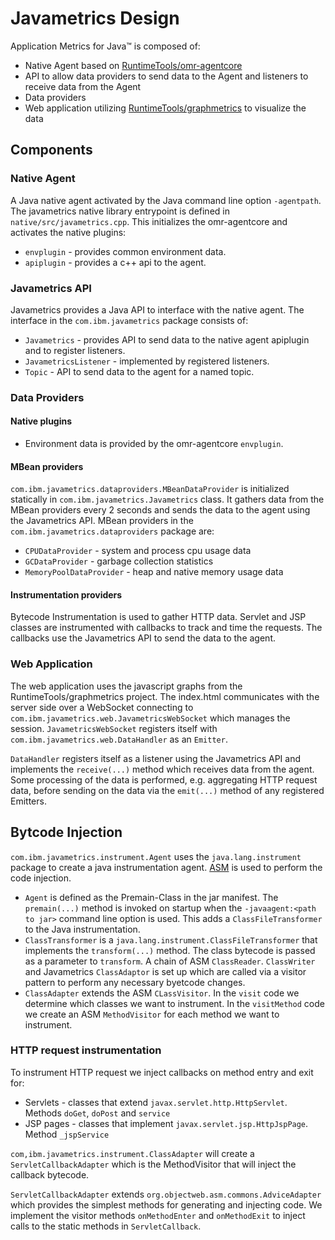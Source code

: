 # Javametrics Design

Application Metrics for Java&trade; is composed of:
* Native Agent based on [RuntimeTools/omr-agentcore](https://github.com/RuntimeTools/omr-agentcore)
* API to allow data providers to send data to the Agent and listeners to receive data from the Agent
* Data providers
* Web application utilizing [RuntimeTools/graphmetrics](https://github.com/RuntimeTools/graphmetrics) to visualize the data 

## Components 
### Native Agent
A Java native agent activated by the Java command line option `-agentpath`. The javametrics native library entrypoint is defined in `native/src/javametrics.cpp`. This initializes the omr-agentcore and activates the native plugins:
* `envplugin` - provides common environment data.
* `apiplugin` - provides a c++ api to the agent.

### Javametrics API
Javametrics provides a Java API to interface with the native agent. The interface in the `com.ibm.javametrics` package consists of: 
* `Javametrics` - provides API to send data to the native agent apiplugin and to register listeners.
* `JavametricsListener` - implemented by registered listeners.
* `Topic` - API to send data to the agent for a named topic.

### Data Providers

#### Native plugins
* Environment data is provided by the omr-agentcore `envplugin`.

#### MBean providers
`com.ibm.javametrics.dataproviders.MBeanDataProvider` is initialized statically in `com.ibm.javametrics.Javametrics` class. It gathers data from the MBean providers every 2 seconds and sends the data to the agent using the Javametrics API. MBean providers in the `com.ibm.javametrics.dataproviders` package are:
* `CPUDataProvider` - system and process cpu usage data
* `GCDataProvider` - garbage collection statistics
* `MemoryPoolDataProvider` - heap and native memory usage data

#### Instrumentation providers
Bytecode Instrumentation is used to gather HTTP data. Servlet and JSP classes are instrumented with callbacks to track and time the requests. The callbacks use the Javametrics API to send the data to the agent.

### Web Application
The web application uses the javascript graphs from the RuntimeTools/graphmetrics project. The index.html communicates with the server side over a WebSocket connecting to `com.ibm.javametrics.web.JavametricsWebSocket` which manages the session. `JavametricsWebSocket` registers itself with `com.ibm.javametrics.web.DataHandler` as an `Emitter`. 

`DataHandler` registers itself as a listener using the Javametrics API and implements the `receive(...)` method which receives data from the agent. Some processing of the data is performed, e.g. aggregating HTTP request data, before sending on the data via the `emit(...)` method of any registered Emitters. 


## Bytcode Injection
`com.ibm.javametrics.instrument.Agent` uses the `java.lang.instrument` package to create a java instrumentation agent. [ASM](http://asm.ow2.org/asm50/javadoc/user/index.html) is used to perform the code injection. 

* `Agent` is defined as the Premain-Class in the jar manifest. The `premain(...)` method is invoked on startup when the `-javaagent:<path to jar>` command line option is used. This adds a `ClassFileTransformer` to the Java instrumentation.
* `ClassTransformer` is a `java.lang.instrument.ClassFileTransformer` that implements the `transform(...)` method. The class bytecode is passed as a parameter to `transform`. A chain of ASM `ClassReader`. `ClassWriter` and Javametrics `ClassAdaptor` is set up which are called via a visitor pattern to perform any necessary byetcode changes.
* `ClassAdapter` extends the ASM `CLassVisitor`. In the `visit` code we determine which classes we want to instrument. In the `visitMethod` code we create an ASM `MethodVisitor` for each method we want to instrument.

### HTTP request instrumentation
To instrument HTTP request we inject callbacks on method entry and exit for:
* Servlets - classes that extend `javax.servlet.http.HttpServlet`. Methods `doGet`, `doPost` and `service`
* JSP pages - classes that implement `javax.servlet.jsp.HttpJspPage`. Method `_jspService`

`com,ibm.javametrics.instrument.ClassAdapter` will create a `ServletCallbackAdapter` which is the MethodVisitor that will inject the callback bytecode. 

`ServletCallbackAdapter` extends `org.objectweb.asm.commons.AdviceAdapter` which provides the simplest methods for generating and injecting code. We implement the visitor methods `onMethodEnter` and `onMethodExit` to inject calls to the static methods in `ServletCallback`.
